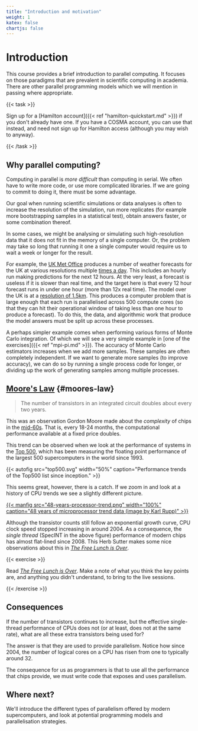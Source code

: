 ```yaml
---
title: "Introduction and motivation"
weight: 1
katex: false
chartjs: false
---
```


# Introduction

This course provides a brief introduction to parallel computing. It
focuses on those paradigms that are prevalent in scientific computing
in academia. There are other parallel programming models which we will
mention in passing where appropriate.

{{< task >}} 

Sign up for a [Hamilton account]({{< ref "hamilton-quickstart.md" >}})
if you don't already have one. If you have a COSMA account, you can
use that instead, and need not sign up for Hamilton access (although
you may wish to anyway).

{{< /task >}}

## Why parallel computing?

Computing in parallel is _more difficult_ than computing in serial. We
often have to write more code, or use more complicated libraries. If
we are going to commit to doing it, there must be some advantage.

Our goal when running scientific simulations or data analyses is often
to increase the resolution of the simulation, run more
replicates (for example more bootstrapping samples in a statistical
test), obtain answers faster, or some combination thereof.

In some cases, we might be analysing or simulating such
high-resolution data that it does not fit in the memory of a single
computer. Or, the problem may take so long that running it one a
single computer would require us to wait a week or longer for the
result.

For example, the [UK Met Office](https://www.metoffice.gov.uk)
produces a number of weather forecasts for the UK at various
resolutions multiple [times a
day](https://www.metoffice.gov.uk/research/approach/modelling-systems/unified-model/weather-forecasting).
This includes an hourly run making predictions for the next 12 hours.
At the very least, a forecast is useless if it is slower than real
time, and the target here is that every 12 hour forecast runs in under
one hour (more than 12x real time). The model over the UK is at a
[resolution of
1.5km](https://www.metoffice.gov.uk/research/approach/modelling-systems/unified-model/weather-forecasting).
This produces a computer problem that is large enough that each run is
parallelised across 500 compute cores (so that they can hit their
operational window of taking less than one hour to produce a
forecast). To do this, the data, and algorithmic work that produce the
model answers must be split up across these processes.


A perhaps simpler example comes when performing various forms of Monte
Carlo integration. Of which we will see a very simple example in [one
of the exercises]({{< ref "mpi-pi.md" >}}). The accuracy of Monte
Carlo estimators increases when we add more samples. These samples are
often completely independent. If we want to generate more samples (to
improve accuracy), we can do so by running a single process code for
longer, or dividing up the work of generating samples among multiple
processes.


## [Moore's Law](https://en.wikipedia.org/wiki/Moore%27s_law) {#moores-law}

> The number of transistors in an integrated circuit doubles about
> every two years.

This was an observation Gordon Moore made about the _complexity_ of
chips in the
[mid-60s](https://newsroom.intel.com/wp-content/uploads/sites/11/2018/05/moores-law-electronics.pdf).
That is, every 18-24 months, the computational
performance available at a fixed price doubles.

This trend can be observed when we look at the performance of systems
in the [Top 500](https://www.top500.org), which has been measuring the
floating point performance of the largest 500 supercomputers in the
world since 1993.

{{< autofig src="top500.svg"
    width="50%"
    caption="Performance trends of the Top500 list since inception." >}}

This seems great, however, there is a catch. If we zoom in and look
at a history of CPU trends we see a slightly different picture.

<a href="https://github.com/karlrupp/microprocessor-trend-data">
{{< manfig src="48-years-processor-trend.png"
    width="100%"
    caption="48 years of microprocessor trend data (image by Karl Rupp)" >}}
</a>

Although the transistor counts still follow an exponential growth
curve, CPU clock speed stopped increasing in around 2004. As a
consequence, the _single thread_ (SpecINT in the above figure)
performance of modern chips has almost flat-lined since 2008. This
Herb Sutter makes some nice observations about this in [_The Free
Lunch is Over_](http://www.gotw.ca/publications/concurrency-ddj.htm).

{{< exercise >}}

Read [_The Free Lunch is
Over_](http://www.gotw.ca/publications/concurrency-ddj.htm). Make a
note of what you think the key points are, and anything you didn't
understand, to bring to the live sessions.

{{< /exercise >}}

## Consequences

If the number of transistors continues to increase, but the effective
single-thread performance of CPUs does not (or at least, does not at
the same rate), what are all these extra transistors being used for?

The answer is that they are used to provide parallelism. Notice how
since 2004, the number of logical cores on a CPU has risen from one to
typically around 32.

The consequence for us as programmers is that to use all the performance
that chips provide, we must write code that exposes and uses
parallelism.

## Where next?

We'll introduce the different types of parallelism offered by modern
supercomputers, and look at potential programming models and
parallelisation strategies.
